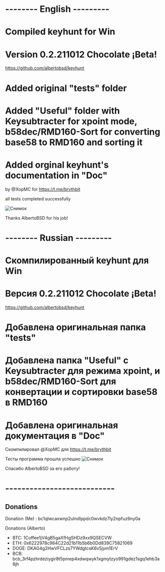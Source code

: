 
# -------- English ---------
# Compiled keyhunt for Win
# Version 0.2.211012 Chocolate ¡Beta!
https://github.com/albertobsd/keyhunt

# Added original "tests" folder
# Added "Useful" folder with Keysubtracter for xpoint mode, b58dec/RMD160-Sort for converting base58 to RMD160 and sorting it
# Added orginal keyhunt's documentation in "Doc"

by @XopMC for https://t.me/brythbit

all tests completed successfully

![Снимок](https://user-images.githubusercontent.com/89750173/136856782-1fc7f273-8c00-473c-8621-95f4ab05e87f.JPG)

Thanks AlbertoBSD for his job!

# -------- Russian ---------
# Скомпилированный keyhunt для Win
# Версия 0.2.211012 Chocolate ¡Beta!
https://github.com/albertobsd/keyhunt

# Добавлена оригинальная папка "tests"
# Добавлена папка "Useful" с Keysubtracter для режима xpoint, и b58dec/RMD160-Sort для конвертации и сортировки base58 в RMD160
# Добавлена оригинальная документация в "Doc"

Скомпилировал @XopMC для https://t.me/brythbit

Тесты программа прошла успешно
![Снимок](https://user-images.githubusercontent.com/89750173/136857976-1d523706-c65d-45e8-bd4e-8e5e5aa8ecb0.JPG)

Спасибо AlbertoBSD за его работу!
# ---------------------------

## Donations

Donation (Me) : bc1qlwcaxwnp2ulndlppdc0wvkdz7ly2npfuz6ny0a

Donations (Alberto)

- BTC: 1Coffee1jV4gB5gaXfHgSHDz9xx9QSECVW
- ETH: 0x6222978c984C22d21b11b5b6b0Dd839C75821069
- DOGE: DKAG4g2HwVFCLzs7YWdgtcsK6v5jym1ErV
- BCB: bcb_3rf4pzhrdeziygir8t5pmep4xdwqwyk1xgmytzyo991gdez1sgq1ehb3a8jh
